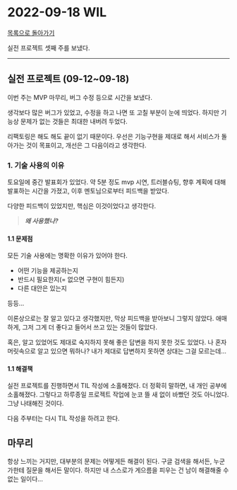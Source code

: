 # 2022-09-18 WIL

[목록으로 돌아가기](/README.md)

실전 프로젝트 셋째 주를 보냈다.

---

## 실전 프로젝트 (09-12~09-18)

이번 주는 MVP 마무리, 버그 수정 등으로 시간을 보냈다.

생각보다 많은 버그가 있었고, 수정을 하고 나면 또 고칠 부분이 눈에 띄었다. 하지만 기능상 문제가 없는 것들은 최대한 내버려 두었다.

리팩토링은 해도 해도 끝이 없기 때문이다. 우선은 기능구현을 제대로 해서 서비스가 돌아가는 것이 목표이고, 개선은 그 다음이라고 생각한다.

### 1. 기술 사용의 이유

토요일에 중간 발표회가 있었다. 약 5분 정도 mvp 시연, 트러블슈팅, 향후 계획에 대해 발표하는 시간을 가졌고, 이후 멘토님으로부터 피드백을 받았다.

다양한 피드백이 있었지만, 핵심은 이것이었다고 생각한다.

>***왜 사용했나?***

#### 1.1 문제점

모든 기술 사용에는 명확한 이유가 있어야 한다.

* 어떤 기능을 제공하는지
* 반드시 필요한지(= 없으면 구현이 힘든지)
* 다른 대안은 있는지

등등...

이론상으로는 잘 알고 있다고 생각했지만, 막상 피드백을 받아보니 그렇지 않았다. 애매하게, 그저 그게 더 좋다고 들어서 쓰고 있는 것들이 많았다.

혹은, 알고 있었어도 제대로 숙지하지 못해 좋은 답변을 하지 못한 것도 있었다. 나 혼자 머릿속으로 알고 있으면 뭐하나? 내가 제대로 답변하지 못하면 상대는 그걸 모르는데...

#### 1.1 해결책

실전 프로젝트를 진행하면서 TIL 작성에 소홀해졌다. 더 정확히 말하면, 내 개인 공부에 소홀해졌다. 그렇다고 하루종일 프로젝트 작업에 눈코 뜰 새 없이 바빴던 것도 아니었다. 그냥 나태해진 것이다.

다음 주부터는 다시 TIL 작성을 하려고 한다.

## 마무리

항상 느끼는 거지만, 대부분의 문제는 어떻게든 해결이 된다. 구글 검색을 해서든, 누군가한테 질문을 해서든 말이다. 하지만 내 스스로가 게으름을 피우는 건 남이 해결해줄 수 없는 일이다...
